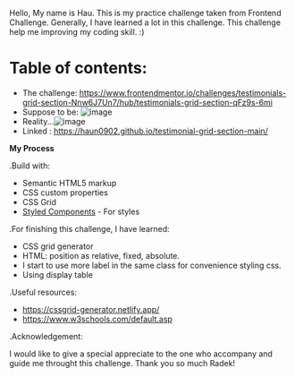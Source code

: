 Hello, My name is Hau. This is my practice challenge taken from Frontend Challenge. Generally, I have learned a lot in this challenge. This challenge help me improving my coding skill. :)

Table of contents: 
=
- The challenge: https://www.frontendmentor.io/challenges/testimonials-grid-section-Nnw6J7Un7/hub/testimonials-grid-section-qFz9s-6mi
- Suppose to be: ![image](https://user-images.githubusercontent.com/69416022/155959904-5c7fec92-a050-4930-a56b-469d9ad8d29b.png)
- Reality...![image](https://user-images.githubusercontent.com/69416022/155960982-ca9b6a9a-4204-4ccb-9c07-0ed7cb1aafef.png)
- Linked : https://haun0902.github.io/testimonial-grid-section-main/

**My Process**

.Build with: 
- Semantic HTML5 markup
- CSS custom properties
- CSS Grid
- [Styled Components](https://styled-components.com/) - For styles

.For finishing this challenge, I have learned:
- CSS grid generator
- HTML: position as relative, fixed, absolute. 
- I start to use more label in the same class for convenience styling css.
- Using display table

.Useful resources:
- https://cssgrid-generator.netlify.app/
- https://www.w3schools.com/default.asp

.Acknowledgement:

I would like to give a special appreciate to the one who accompany and guide me throught this challenge. Thank you so much Radek!
